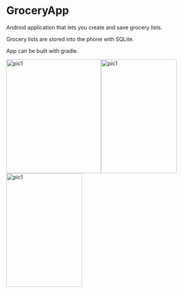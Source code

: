 # GroceryApp

Android application that lets you create and save grocery lists.

Grocery lists are stored into the phone with SQLite.

App can be built with gradle.

<img src="https://i.imgur.com/3rOU5JG.jpg" alt="pic1" width="250" height="300"><img src="https://i.imgur.com/UKRfRGA.jpg" alt="pic1" width="200" height="300"><img src="https://i.imgur.com/bOTNECM.jpg" alt="pic1" width="200" height="300">


